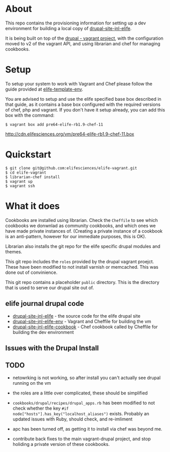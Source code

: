 
# About

This repo contains the provisioning information for setting up a dev environment for building a local copy of [drupal-site-jnl-elife](https://github.com/elifesciences/drupal-site-jnl-elife).

It is being built on top of the [drupal - vagrant project](https://drupal.org/project/vagrant), with the configuration moved to v2 of the vagrant API, and using librarian and chef for managing cookbooks.


# Setup

To setup your system to work with Vagrant and Chef please follow the guide provided at [elife-template-env](https://github.com/elifesciences/elife-template-env).

You are advised to setup and use the elife specified base box described in that guide, as it contains a base box configured with the required versions of chef, php and vagrant. If you don't have it setup already, you can add this box with the command:

	$ vagrant box add pre64-elife-rb1.9-chef-11
http://cdn.elifesciences.org/vm/pre64-elife-rb1.9-chef-11.box

# Quickstart

	$ git clone git@github.com:elifesciences/elife-vagrant.git
	$ cd elife-vagrant
	$ librarian-chef install
	$ vagrant up
	$ vagrant ssh

# What it does

Cookbooks are installed using librarian. Check the `Cheffile` to see which cookbooks we donwnlad as community cookbooks, and which ones we have made private instances of. (Creating a private instance of a cookbook is an anti-pattern, however for our immediate purposes, this is OK).

Librarian also installs the git repo for the elife specific drupal modules and themes. 

This git repo includes the `roles` provided by the drupal vagrant proejct. These have been modified to not install varnish or memcached. This was done out of convinience. 

This git repo contains a placeholder `public` directory. This is the directory that is used to serve our drupal site out of.


## elife journal drupal code

- [drupal-site-jnl-elife][eldcode] - the source code for the elife drupal site
- [drupal-site-jnl-elife-env][eldprovision] - Vagrant and Cheffile for building the vm
- [drupal-site-jnl-elife-cookbook][eldcook] - Chef cookbook called by Cheffile for building the dev environment

[eldcode]: https://github.com/elifesciences/drupal-site-jnl-elife
[eldprovision]: https://github.com/elifesciences/drupal-site-jnl-elife-env
[eldcook]: https://github.com/elifesciences/drupal-site-jnl-elife-cookbook

## Issues with the Drupal Install

## TODO

- netowrking is not working, so after install you can't actually see drupal running on the vm

- the roles are a little over complicated, these should be simplified

- `cookbooks/drupal/recipes/drupal_apps.rb` has been modified to not check whether the key `#if node["hosts"].has_key("localhost_aliases")` exists. Probably an updated issues with Ruby, should check, and re-imliment

- apc has been turned off, as getting it to install via chef was beyond me.

- contribute back fixes to the main vagrant-drupal project, and stop holiding a private version of these cookbooks. 

